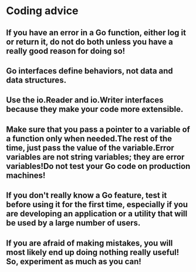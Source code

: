 # Coding advice

## If you have an error in a Go function, either log it or return it, do not do both unless you have a really good reason for doing so!
## Go interfaces define behaviors, not data and data structures.
## Use the io.Reader and io.Writer interfaces because they make your code more extensible.
## Make sure that you pass a pointer to a variable of a function only when needed.The rest of the time, just pass the value of the variable.Error variables are not string variables; they are error variables!Do not test your Go code on production machines!
## If you don't really know a Go feature, test it before using it for the first time, especially if you are developing an application or a utility that will be used by a large number of users.
## If you are afraid of making mistakes, you will most likely end up doing nothing really useful! So, experiment as much as you can!